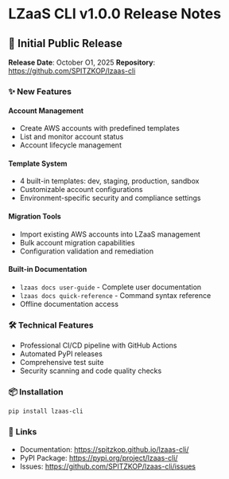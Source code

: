 # LZaaS CLI v1.0.0 Release Notes

## 🚀 Initial Public Release

**Release Date**: October O1, 2025
**Repository**: https://github.com/SPITZKOP/lzaas-cli

### ✨ **New Features**

#### **Account Management**
- Create AWS accounts with predefined templates
- List and monitor account status
- Account lifecycle management

#### **Template System**
- 4 built-in templates: dev, staging, production, sandbox
- Customizable account configurations
- Environment-specific security and compliance settings

#### **Migration Tools**
- Import existing AWS accounts into LZaaS management
- Bulk account migration capabilities
- Configuration validation and remediation

#### **Built-in Documentation**
- `lzaas docs user-guide` - Complete user documentation
- `lzaas docs quick-reference` - Command syntax reference
- Offline documentation access

### 🛠 **Technical Features**
- Professional CI/CD pipeline with GitHub Actions
- Automated PyPI releases
- Comprehensive test suite
- Security scanning and code quality checks

### 📦 **Installation**
```bash
pip install lzaas-cli
```

### 🔗 **Links**
- Documentation: https://spitzkop.github.io/lzaas-cli/
- PyPI Package: https://pypi.org/project/lzaas-cli/
- Issues: https://github.com/SPITZKOP/lzaas-cli/issues
